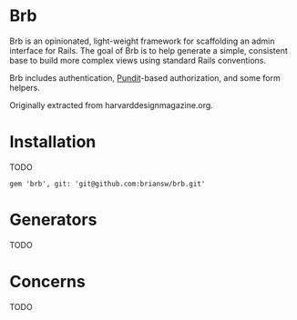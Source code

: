 # Brb

Brb is an opinionated, light-weight framework for scaffolding an admin interface for Rails. The goal of Brb is to help generate a simple, consistent base to build more complex views using standard Rails conventions.

Brb includes authentication, [Pundit](https://github.com/elabs/pundit)-based authorization, and some form helpers.

Originally extracted from harvarddesignmagazine.org.

# Installation

TODO

`gem 'brb', git: 'git@github.com:briansw/brb.git'`

# Generators

TODO

# Concerns

TODO
